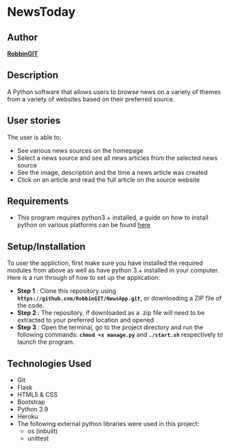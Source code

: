 # NewsToday

## Author

[**RobbinGIT**](https://github.com/RobbinGIT)

## Description

A Python software that allows users to browse news on a variety of themes from a variety of websites based on their preferred source.

## User stories

The user is able to; 
* See various news sources on the homepage
* Select a news source and see all news articles from the selected news source
* See the image, description and the time a news article was created
* Click on an article and read the full article on the source website

## Requirements

* This program requires python3.+ installed, a guide on how to install python on various platforms can be found [here](https://www.python.org/)

## Setup/Installation

To user the appliction, first make sure you have installed the required modules from above as well as have python 3.+ installed in your computer. Here is a run through of how to set up the application:

* **Step 1** : Clone this repository using **`https://github.com/RobbinGIT/NewsApp.git`**, or        downloading a ZIP file of the code.
* **Step 2** : The repository, if downloaded as a .zip file will need to be extracted to your preferred location and opened
* **Step 3** : Open the terminal, go to the project directory and run the following commands: **`chmod +x manage.py`** and **`./start.sh`** respectively to launch the program.

## Technologies Used

* Git
* Flask
* HTML5 & CSS
* Bootstrap
* Python 3.9
* Heroku
* The following external python libraries were used in this project:
    - os (inbuilt)
    - unittest